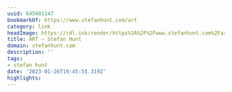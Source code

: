 ```yaml
---
uuid: 645601147
bookmarkOf: https://www.stefanhunt.com/art
category: link
headImage: https://rdl.ink/render/https%3A%2F%2Fwww.stefanhunt.com%2Fart
title: ART — Stefan Hunt
domain: stefanhunt.com
description: ''
tags:
- stefan hunt
date: '2023-01-26T19:45:55.319Z'
highlights:
---
```



